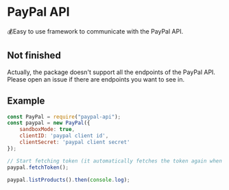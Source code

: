 # PayPal API

💰Easy to use framework to communicate with the PayPal API.

## Not finished

Actually, the package doesn't support all the endpoints of the PayPal API. Please open an issue if there are endpoints you want to see in.

## Example

```js
const PayPal = require("paypal-api");
const paypal = new PayPal({
    sandboxMode: true,
    clientID: 'paypal client id',
    clientSecret: 'paypal client secret'
});

// Start fetching token (it automatically fetches the token again when it expires)
paypal.fetchToken();

paypal.listProducts().then(console.log);
```
